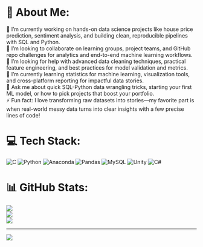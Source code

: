 # 💫 About Me:
🔭 I’m currently working on hands-on data science projects like house price prediction, sentiment analysis, and building clean, reproducible pipelines with SQL and Python.<br>👯 I’m looking to collaborate on learning groups, project teams, and GitHub repo challenges for analytics and end-to-end machine learning workflows.<br>🤝 I’m looking for help with advanced data cleaning techniques, practical feature engineering, and best practices for model validation and metrics.<br>🌱 I’m currently learning statistics for machine learning, visualization tools, and cross-platform reporting for impactful data stories.<br>💬 Ask me about quick SQL-Python data wrangling tricks, starting your first ML model, or how to pick projects that boost your portfolio.<br>⚡ Fun fact: I love transforming raw datasets into stories—my favorite part is when real-world messy data turns into clear insights with a few precise lines of code!


# 💻 Tech Stack:
![C](https://img.shields.io/badge/c-%2300599C.svg?style=for-the-badge&logo=c&logoColor=white) ![Python](https://img.shields.io/badge/python-3670A0?style=for-the-badge&logo=python&logoColor=ffdd54) ![Anaconda](https://img.shields.io/badge/Anaconda-%2344A833.svg?style=for-the-badge&logo=anaconda&logoColor=white) ![Pandas](https://img.shields.io/badge/pandas-%23150458.svg?style=for-the-badge&logo=pandas&logoColor=white) ![MySQL](https://img.shields.io/badge/mysql-4479A1.svg?style=for-the-badge&logo=mysql&logoColor=white) ![Unity](https://img.shields.io/badge/unity-%23000000.svg?style=for-the-badge&logo=unity&logoColor=white) ![C#](https://img.shields.io/badge/c%23-%23239120.svg?style=for-the-badge&logo=csharp&logoColor=white)
# 📊 GitHub Stats:
![](https://github-readme-stats.vercel.app/api?username=Aky29&theme=dark&hide_border=false&include_all_commits=false&count_private=false)<br/>
![](https://nirzak-streak-stats.vercel.app/?user=Aky29&theme=dark&hide_border=false)<br/>
![](https://github-readme-stats.vercel.app/api/top-langs/?username=Aky29&theme=dark&hide_border=false&include_all_commits=false&count_private=false&layout=compact)

---
[![](https://visitcount.itsvg.in/api?id=Aky29&icon=0&color=0)](https://visitcount.itsvg.in)

<!-- Proudly created with GPRM ( https://gprm.itsvg.in ) -->